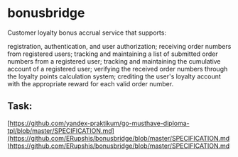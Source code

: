 # bonusbridge

Customer loyalty bonus accrual service that supports:

registration, authentication, and user authorization;
receiving order numbers from registered users;
tracking and maintaining a list of submitted order numbers from a registered user;
tracking and maintaining the cumulative account of a registered user;
verifying the received order numbers through the loyalty points calculation system;
crediting the user's loyalty account with the appropriate reward for each valid order number.

## Task:
[https://github.com/yandex-praktikum/go-musthave-diploma-tpl/blob/master/SPECIFICATION.md](https://github.com/ERupshis/bonusbridge/blob/master/SPECIFICATION.md)https://github.com/ERupshis/bonusbridge/blob/master/SPECIFICATION.md
